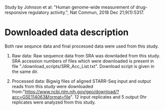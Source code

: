Study by Johnson et al: "Human genome-wide measurement of drug-responsive regulatory activity.", Nat Commun, 2018 Dec 21;9(1):5317.

# Downloaded data description
Both raw sequnce data and final processed data were used from this study.

1. Raw data: Raw sequence data from SRA was downladed from this study. SRA accession numbers of files which were downloaded is present in file "./download_scripts/SRR_Acc_List.txt". Download script is given in the same dir. 

2. Processed data: Bigwig files of aligned STARR-Seq input and output reads from this study were downloaded from:"https://www.ncbi.nlm.nih.gov/geo/download/?acc=GSE114063&format=file". 12 input replicates and 5 output 0hr replicates were analyzed from this study.
